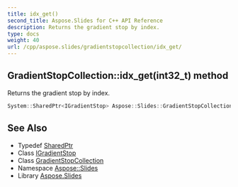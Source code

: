 ```yaml
---
title: idx_get()
second_title: Aspose.Slides for C++ API Reference
description: Returns the gradient stop by index.
type: docs
weight: 40
url: /cpp/aspose.slides/gradientstopcollection/idx_get/
---
```

## GradientStopCollection::idx_get(int32_t) method


Returns the gradient stop by index.

```cpp
System::SharedPtr<IGradientStop> Aspose::Slides::GradientStopCollection::idx_get(int32_t index) override
```

## See Also

* Typedef [SharedPtr](../../system/sharedptr/)
* Class [IGradientStop](../igradientstop/)
* Class [GradientStopCollection](./)
* Namespace [Aspose::Slides](../)
* Library [Aspose.Slides](../../)